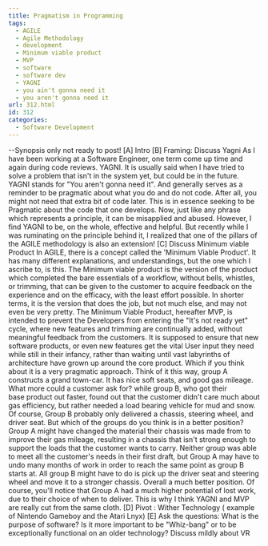 ```yaml
---
title: Pragmatism in Programming
tags:
  - AGILE
  - Agile Methodology
  - development
  - Minimum viable product
  - MVP
  - software
  - software dev
  - YAGNI
  - you ain't gonna need it
  - you aren't gonna need it
url: 312.html
id: 312
categories:
  - Software Development
---
```


--Synopsis only not ready to post! \[A\] Intro \[B\] Framing: Discuss Yagni As I have been working at a Software Engineer, one term come up time and again during code reviews. YAGNI. It is usually said when I have tried to solve a problem that isn't in the system yet, but could be in the future. YAGNI stands for "You aren't gonna need it". And generally serves as a reminder to be pragmatic about what you do and do not code. After all, you might not need that extra bit of code later. This is in essence seeking to be Pragmatic about the code that one develops. Now, just like any phrase which represents a principle, it can be misapplied and abused. However, I find YAGNI to be, on the whole, effective and helpful. But recently while I was ruminating on the principle behind it, I realized that one of the pillars of the AGILE methodology is also an extension! \[C\] Discuss Minimum viable Product In AGILE, there is a concept called the 'Minimum Viable Product'. It has many different explanations, and understandings, but the one which I ascribe to, is this. The Minimum viable product is the version of the product which completed the bare essentials of a workflow, without bells, whistles, or trimming, that can be given to the customer to acquire feedback on the experience and on the efficacy, with the least effort possible. In shorter terms, it is the version that does the job, but not much else, and may not even be very pretty. The Minimum Viable Product, hereafter MVP, is intended to prevent the Developers from entering the "It's not ready yet" cycle, where new features and trimming are continually added, without meaningful feedback from the customers. It is supposed to ensure that new software products, or even new features get the vital User input they need while still in their infancy, rather than waiting until vast labyrinths of architecture have grown up around the core product. Which if you think about it is a very pragmatic approach. Think of it this way, group A constructs a grand town-car. It has nice soft seats, and good gas mileage. What more could a customer ask for? while group B, who got their base product out faster, found out that the customer didn't care much about gas efficiency, but rather needed a load bearing vehicle for mud and snow. Of course, Group B probably only delivered a chassis, steering wheel, and driver seat. But which of the groups do you think is in a better position? Group A might have changed the material their chassis was made from to improve their gas mileage, resulting in a chassis that isn't strong enough to support the loads that the customer wants to carry. Neither group was able to meet all the customer's needs in their first draft, but Group A may have to undo many months of work in order to reach the same point as group B starts at. All group B might have to do is pick up the driver seat and steering wheel and move it to a stronger chassis. Overall a much better position. Of course, you'll notice that Group A had a much higher potential of lost work, due to their choice of when to deliver. This is why I think YAGNI and MVP are really cut from the same cloth. \[D\] Pivot : Wither Technology ( example of Nintendo Gameboy and the Atari Lnyx) \[E\] Ask the questions: What is the purpose of software? Is it more important to be "Whiz-bang" or to be exceptionally functional on an older technology? Discuss mildly about VR
